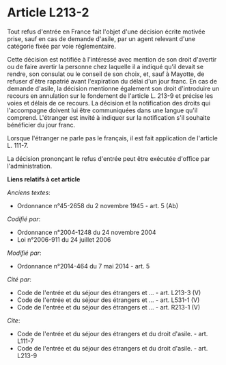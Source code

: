 # Article L213-2

Tout refus d'entrée en France fait l'objet d'une décision écrite motivée prise, sauf en cas de demande d'asile, par un agent
relevant d'une catégorie fixée par voie réglementaire. 

Cette décision est notifiée à l'intéressé avec mention de son droit d'avertir ou de faire avertir la personne chez laquelle
il a indiqué qu'il devait se rendre, son consulat ou le conseil de son choix, et, sauf à Mayotte, de refuser d'être rapatrié
avant l'expiration du délai d'un jour franc. En cas de demande d'asile, la décision mentionne également son droit
d'introduire un recours en annulation sur le fondement de l'article L. 213-9 et précise les voies et délais de ce recours. La
décision et la notification des droits qui l'accompagne doivent lui être communiquées dans une langue qu'il comprend.
L'étranger est invité à indiquer sur la notification s'il souhaite bénéficier du jour franc. 

Lorsque l'étranger ne parle pas le français, il est fait application de l'article L. 111-7. 

La décision prononçant le refus d'entrée peut être exécutée d'office par l'administration.

**Liens relatifs à cet article**

_Anciens textes_:

  - Ordonnance n°45-2658 du 2 novembre 1945 - art. 5 (Ab)

_Codifié par_:

  - Ordonnance n°2004-1248 du 24 novembre 2004
  - Loi n°2006-911 du 24 juillet 2006

_Modifié par_:

  - Ordonnance n°2014-464 du 7 mai 2014 - art. 5

_Cité par_:

  - Code de l'entrée et du séjour des étrangers et ... - art. L213-3 (V)
  - Code de l'entrée et du séjour des étrangers et ... - art. L531-1 (V)
  - Code de l'entrée et du séjour des étrangers et ... - art. R213-1 (V)

_Cite_:

  - Code de l'entrée et du séjour des étrangers et du droit d'asile. - art. L111-7
  - Code de l'entrée et du séjour des étrangers et du droit d'asile. - art. L213-9
